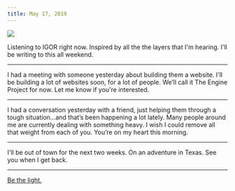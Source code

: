 ```yaml
---
title: May 17, 2019
---
```


![][image-1]

Listening to IGOR right now. Inspired by all the the layers that I'm hearing. I'll be writing to this all weekend.

---- 

I had a meeting with someone yesterday about building them a website. I'll be building a lot of websites soon, for a lot of people. We’ll call it The Engine Project for now. Let me know if you're interested.

---- 

I had a conversation yesterday with a friend, just helping them through a tough situation...and that’s been happening a lot lately. Many people around me are currently dealing with something heavy. I wish I could remove all that weight from each of you. You’re on my heart this morning.

---- 

I'll be out of town for the next two weeks. On an adventure in Texas. See you when I get back.

---- 

[Be the light.][1]

[1]:	/light

[image-1]:	https://i.imgur.com/eiv0XxA.jpg